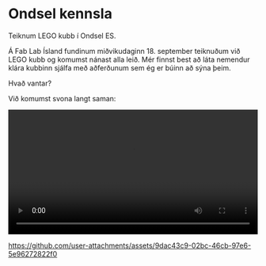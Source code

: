 # Ondsel kennsla

Teiknum LEGO kubb í Ondsel ES.

Á Fab Lab Ísland fundinum miðvikudaginn 18. september teiknuðum við LEGO kubb og komumst nánast alla leið. Mér finnst best að láta nemendur klára kubbinn sjálfa með aðferðunum sem ég er búinn að sýna þeim.

Hvað vantar?

Við komumst svona langt saman:

<video controls width=100%>
        <source src="https://github.com/FabLabIsafjordur/ondsel-kennsla/blob/a4f746adf6aefcb3e59cd57c6ec8f56f8503cce7/images/lego-flip.mp4" type="video/mp4">
    </video>

    

https://github.com/user-attachments/assets/9dac43c9-02bc-46cb-97e6-5e96272822f0

